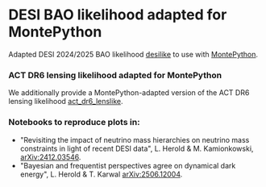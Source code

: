 # DESI BAO likelihood adapted for MontePython

Adapted DESI 2024/2025 BAO likelihood [desilike](https://github.com/cosmodesi/desilike) to use with [MontePython](https://github.com/brinckmann/montepython_public).

### ACT DR6 lensing likelihood adapted for MontePython

We additionally provide a MontePython-adapted version of the ACT DR6 lensing likelihood [act_dr6_lenslike](https://github.com/ACTCollaboration/act_dr6_lenslike).

### Notebooks to reproduce plots in: 
- "Revisiting the impact of neutrino mass hierarchies on neutrino mass constraints in light of recent DESI data", L. Herold & M. Kamionkowski, [arXiv:2412.03546](https://arxiv.org/abs/2412.03546).
- "Bayesian and frequentist perspectives agree on dynamical dark energy", L. Herold & T. Karwal [arXiv:2506.12004](https://arxiv.org/abs/2506.12004).
